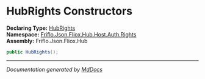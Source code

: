﻿<!--  
  <auto-generated>   
    The contents of this file were generated by a tool.  
    Changes to this file may be list if the file is regenerated  
  </auto-generated>   
-->

# HubRights Constructors

**Declaring Type:** [HubRights](../index.md)  
**Namespace:** [Friflo.Json.Fliox.Hub.Host.Auth.Rights](../../index.md)  
**Assembly:** Friflo.Json.Fliox.Hub

```csharp
public HubRights();
```
___

*Documentation generated by [MdDocs](https://github.com/ap0llo/mddocs)*
